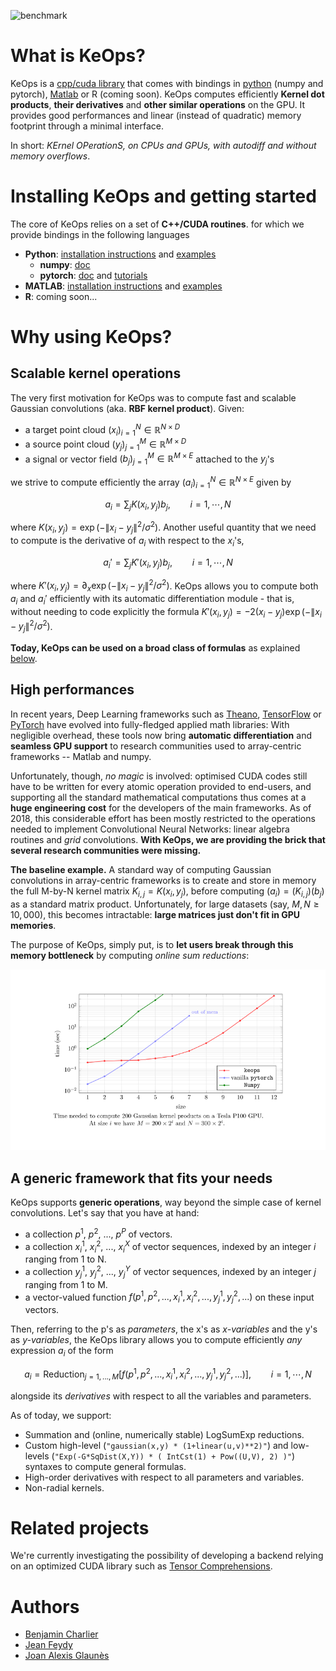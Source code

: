 ![benchmark](./doc/_logo/keops_logo.png)


# What is KeOps?

KeOps is a [cpp/cuda library](./keops) that comes with bindings in [python](https://plmlab.math.cnrs.fr/benjamin.charlier/libkeops/wikis/python/Documentation) (numpy and pytorch), [Matlab](https://plmlab.math.cnrs.fr/benjamin.charlier/libkeops/wikis/matlab/generic-syntax) or R (coming soon). KeOps computes efficiently **Kernel dot products**, **their derivatives** and **other similar operations** on the GPU. It provides good performances and linear (instead of quadratic) memory footprint through a minimal interface.

In short: *KErnel OPerationS, on CPUs and GPUs, with autodiff and without memory overflows*.

# Installing KeOps and getting started

The core of KeOps relies on a set of **C++/CUDA routines**. for which we provide bindings in the following languages

- **Python**: [installation instructions](https://plmlab.math.cnrs.fr/benjamin.charlier/libkeops/wikis/python/Installation) and [examples](./pykeops/examples)
  + **numpy**: [doc](https://plmlab.math.cnrs.fr/benjamin.charlier/libkeops/wikis/python/Documentation)
  + **pytorch**: [doc](https://plmlab.math.cnrs.fr/benjamin.charlier/libkeops/wikis/python/Documentation) and [tutorials](./pykeops/tutorials)
- **MATLAB**:  [installation instructions](https://plmlab.math.cnrs.fr/benjamin.charlier/libkeops/wikis/matlab/Installation) and [examples](./keopslab/examples)
- **R**: coming soon...

# Why using KeOps?

## Scalable kernel operations

The very first motivation for KeOps was to compute fast and scalable Gaussian convolutions (aka. **RBF kernel product**). Given:

- a target point cloud $`(x_i)_{i=1}^N \in  \mathbb R^{N \times D}`$
- a source point cloud $`(y_j)_{j=1}^M \in  \mathbb R^{M \times D}`$
- a signal or vector field $`(b_j)_{j=1}^M \in  \mathbb R^{M \times E}`$ attached to the $`y_j`$'s

we strive to compute efficiently the array $`(a_i)_{i=1}^N \in  \mathbb R^{N \times E}`$ given by

```math
 a_i =  \sum_j K(x_i,y_j) b_j,  \qquad i=1,\cdots,N
```

where $`K(x_i,y_j) = \exp(-\|x_i - y_j\|^2 / \sigma^2)`$. Another useful quantity that we need to compute is the derivative of $`a_i`$ with respect to the $`x_i`$'s,

```math
 a_i' =  \sum_j K'(x_i,y_j) b_j,  \qquad i=1,\cdots,N
```

where $`K'(x_i,y_j) = \partial_x \exp(-\|x_i - y_j\|^2 / \sigma^2)`$. KeOps allows you to compute
both $`a_i`$ and $`a_i'`$ efficiently with its automatic differentiation module - that is, without needing to code explicitly the formula $`K'(x_i,y_j) = -2(x_i - y_j) \exp(-\|x_i - y_j\|^2 / \sigma^2)`$.

**Today, KeOps can be used on a broad class of formulas** as explained [below](#abcd).

## High performances

In recent years, Deep Learning frameworks such as
[Theano](http://deeplearning.net/software/theano/), [TensorFlow](http://www.tensorflow.org) 
or [PyTorch](http://pytorch.org) have evolved
into fully-fledged applied math libraries:
With negligible overhead, these tools now bring **automatic differentiation**
and **seamless GPU support** to research communities used
to array-centric frameworks -- Matlab and numpy.

Unfortunately, though, *no magic* is involved:
optimised CUDA codes still have to be written
for every atomic operation provided to end-users, and
supporting all the standard mathematical computations
thus comes at a **huge engineering cost** for the developers
of the main frameworks.
As of 2018, this considerable effort has been mostly restricted to the
operations needed to implement Convolutional Neural Networks:
linear algebra routines and *grid* convolutions.
**With KeOps, we are providing the brick that several research communities were missing.**

**The baseline example.**
A standard way of computing Gaussian convolutions in array-centric frameworks is to
create and store in memory the full M-by-N kernel matrix $`K_{i,j}=K(x_i,y_j)`$,
before computing $`(a_i) = (K_{i,j}) (b_j)`$ as a standard matrix product.
Unfortunately, for large datasets (say, $`M,N \geqslant 10,000`$), this becomes intractable: **large matrices just don't fit in GPU memories**.

The purpose of KeOps, simply put, is to **let users break through this memory bottleneck** by computing *online sum reductions*:

![benchmark](./doc/_static/benchmark.png)

## A generic framework that fits your needs <a name="abcd"></a>

KeOps supports **generic operations**, way beyond the simple case of kernel convolutions.
Let's say that you have at hand:

- a collection $`p^1`$, $`p^2`$, ..., $`p^P`$ of vectors.
- a collection $`x^1_i`$, $`x^2_i`$, ..., $`x^X_i`$ of vector sequences, indexed by an integer $`i`$ ranging from 1 to N.
- a collection $`y^1_j`$, $`y^2_j`$, ..., $`y^Y_j`$ of vector sequences, indexed by an integer $`j`$ ranging from 1 to M.
- a vector-valued function $`f(p^1, p^2,..., x^1_i, x^2_i,..., y^1_j, y^2_j, ...)`$ on these input vectors.

Then, referring to the p's as *parameters*, the x's as *x-variables* and the y's as *y-variables*, the KeOps library allows you to compute efficiently *any* expression $`a_i`$ of the form

```math
a_i = \text{Reduction}_{j=1,...,M} \big[ f(p^1, p^2,..., x^1_i, x^2_i,..., y^1_j, y^2_j, ...)  \big], \qquad i=1,\cdots,N
```

alongside its *derivatives* with respect to all the variables and parameters.

As of today, we support:

- Summation and (online, numerically stable) LogSumExp reductions.
- Custom high-level (`"gaussian(x,y) * (1+linear(u,v)**2)"`) and low-levels (`"Exp(-G*SqDist(X,Y)) * ( IntCst(1) + Pow((U,V), 2) )"`) syntaxes to compute general formulas.
- High-order derivatives with respect to all parameters and variables.
- Non-radial kernels.

# Related projects

We're currently investigating the possibility of developing a backend relying on an optimized CUDA library such as [Tensor Comprehensions](http://facebookresearch.github.io/TensorComprehensions/introduction.html).

# Authors

- [Benjamin Charlier](http://www.math.univ-montp2.fr/~charlier/)
- [Jean Feydy](http://www.math.ens.fr/~feydy/)
- [Joan Alexis Glaunès](http://www.mi.parisdescartes.fr/~glaunes/)
